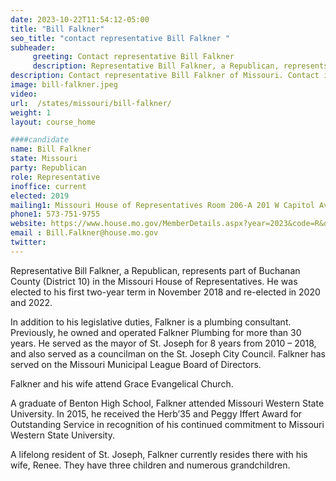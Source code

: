 ```yaml
---
date: 2023-10-22T11:54:12-05:00
title: "Bill Falkner"
seo_title: "contact representative Bill Falkner "
subheader:
     greeting: Contact representative Bill Falkner
     description: Representative Bill Falkner, a Republican, represents part of Buchanan County (District 10) in the Missouri House of Representatives. He was elected to his first two-year term in November 2018 and re-elected in 2020 and 2022.
description: Contact representative Bill Falkner of Missouri. Contact information for Bill Falkner includes email address, phone number, and mailing address.
image: bill-falkner.jpeg
video:
url:  /states/missouri/bill-falkner/
weight: 1
layout: course_home

####candidate
name: Bill Falkner
state: Missouri
party: Republican
role: Representative
inoffice: current
elected: 2019
mailing1: Missouri House of Representatives Room 206-A 201 W Capitol Ave Jefferson City, MO 65101
phone1: 573-751-9755
website: https://www.house.mo.gov/MemberDetails.aspx?year=2023&code=R&district=010/
email : Bill.Falkner@house.mo.gov
twitter:
---
```


Representative Bill Falkner, a Republican, represents part of Buchanan County (District 10) in the Missouri House of Representatives. He was elected to his first two-year term in November 2018 and re-elected in 2020 and 2022.

In addition to his legislative duties, Falkner is a plumbing consultant. Previously, he owned and operated Falkner Plumbing for more than 30 years. He served as the mayor of St. Joseph for 8 years from 2010 – 2018, and also served as a councilman on the St. Joseph City Council. Falkner has served on the Missouri Municipal League Board of Directors.

Falkner and his wife attend Grace Evangelical Church.

A graduate of Benton High School, Falkner attended Missouri Western State University. In 2015, he received the Herb’35 and Peggy Iffert Award for Outstanding Service in recognition of his continued commitment to Missouri Western State University.

A lifelong resident of St. Joseph, Falkner currently resides there with his wife, Renee. They have three children and numerous grandchildren.
